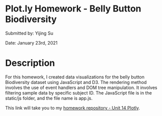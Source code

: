 # **Plot.ly Homework - Belly Button Biodiversity**

Submitted by: Yijing Su

Date: January 23rd, 2021


# **Description** 

For this homework, I created data visualizations for the belly button Biodiversity dataset using JavaScript and D3. The rendering method involves the use of event handlers and DOM tree manipulation. It involves filtering sample data by specific subject ID. The JavaScript file is in the static/js folder, and the file name is app.js.

This link will take you to my [homework repository - Unit 14 Plotly](https://github.com/Dearsu520/databootcamp-homework/tree/master/Unit%2014%20-%20Plotly).